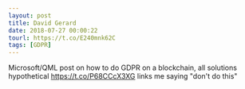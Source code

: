 ```yaml
---
layout: post
title: David Gerard
date: 2018-07-27 00:00:22
tourl: https://t.co/E240mnk62C
tags: [GDPR]
---
```

Microsoft/QML post on how to do GDPR on a blockchain, all solutions hypothetical https://t.co/P68CCcX3XG links me saying "don't do this"